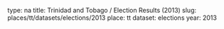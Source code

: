 type: na
title: Trinidad and Tobago / Election Results (2013)
slug: places/tt/datasets/elections/2013
place: tt
dataset: elections
year: 2013
